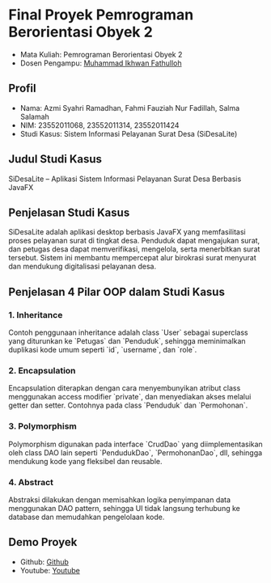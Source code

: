 # Final Proyek Pemrograman Berorientasi Obyek 2

<ul>
  <li>Mata Kuliah: Pemrograman Berorientasi Obyek 2</li>
  <li>Dosen Pengampu: <a href="https://github.com/Muhammad-Ikhwan-Fathulloh">Muhammad Ikhwan Fathulloh</a></li>
</ul>

## Profil
<ul>
  <li>Nama: Azmi Syahri Ramadhan, Fahmi Fauziah Nur Fadillah, Salma Salamah</li>
  <li>NIM: 23552011068, 23552011314, 23552011424</li>
  <li>Studi Kasus: Sistem Informasi Pelayanan Surat Desa (SiDesaLite)</li>
</ul>

## Judul Studi Kasus
<p>SiDesaLite – Aplikasi Sistem Informasi Pelayanan Surat Desa Berbasis JavaFX</p>

## Penjelasan Studi Kasus
<p>
SiDesaLite adalah aplikasi desktop berbasis JavaFX yang memfasilitasi proses pelayanan surat di tingkat desa. Penduduk dapat mengajukan surat, dan petugas desa dapat memverifikasi, mengelola, serta menerbitkan surat tersebut. Sistem ini membantu mempercepat alur birokrasi surat menyurat dan mendukung digitalisasi pelayanan desa.
</p>

## Penjelasan 4 Pilar OOP dalam Studi Kasus

### 1. Inheritance
<p>
Contoh penggunaan inheritance adalah class `User` sebagai superclass yang diturunkan ke `Petugas` dan `Penduduk`, sehingga meminimalkan duplikasi kode umum seperti `id`, `username`, dan `role`.
</p>

### 2. Encapsulation
<p>
Encapsulation diterapkan dengan cara menyembunyikan atribut class menggunakan access modifier `private`, dan menyediakan akses melalui getter dan setter. Contohnya pada class `Penduduk` dan `Permohonan`.
</p>

### 3. Polymorphism
<p>
Polymorphism digunakan pada interface `CrudDao<T>` yang diimplementasikan oleh class DAO lain seperti `PendudukDao`, `PermohonanDao`, dll, sehingga mendukung kode yang fleksibel dan reusable.
</p>

### 4. Abstract
<p>
Abstraksi dilakukan dengan memisahkan logika penyimpanan data menggunakan DAO pattern, sehingga UI tidak langsung terhubung ke database dan memudahkan pengelolaan kode.
</p>

## Demo Proyek
<ul>
  <li>Github: <a href="https://github.com/username/SiDesaLite">Github</a></li>
  <li>Youtube: <a href="https://youtu.be/linkdemo">Youtube</a></li>
</ul>
